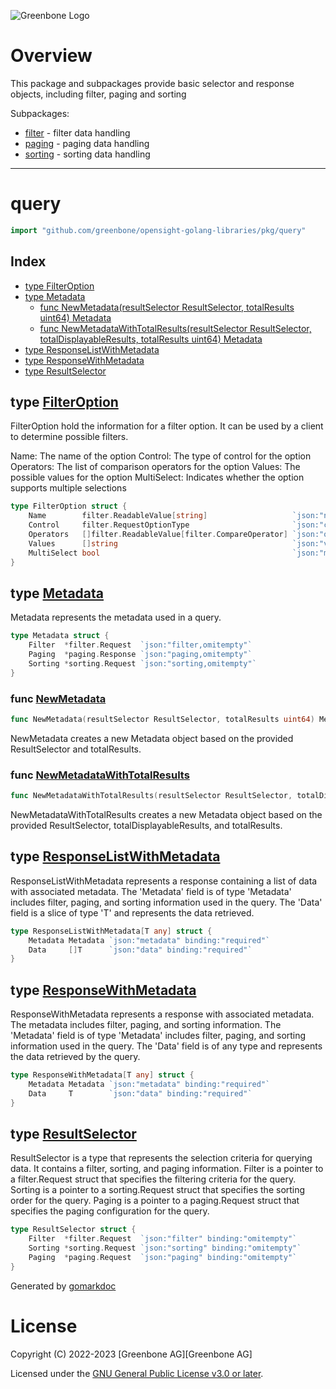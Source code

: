 ![Greenbone Logo](https://www.greenbone.net/wp-content/uploads/gb_new-logo_horizontal_rgb_small.png)

# Overview

This package and subpackages provide basic selector and response objects, including filter, paging and sorting

Subpackages:
* [filter](filter/README.md) - filter data handling
* [paging](paging/README.md) - paging data handling
* [sorting](sorting/README.md) - sorting data handling

---

<!-- gomarkdoc:embed:start -->

<!-- Code generated by gomarkdoc. DO NOT EDIT -->

# query

```go
import "github.com/greenbone/opensight-golang-libraries/pkg/query"
```

## Index

- [type FilterOption](<#FilterOption>)
- [type Metadata](<#Metadata>)
  - [func NewMetadata\(resultSelector ResultSelector, totalResults uint64\) Metadata](<#NewMetadata>)
  - [func NewMetadataWithTotalResults\(resultSelector ResultSelector, totalDisplayableResults, totalResults uint64\) Metadata](<#NewMetadataWithTotalResults>)
- [type ResponseListWithMetadata](<#ResponseListWithMetadata>)
- [type ResponseWithMetadata](<#ResponseWithMetadata>)
- [type ResultSelector](<#ResultSelector>)


<a name="FilterOption"></a>
## type [FilterOption](<https://github.com/greenbone/opensight-golang-libraries/blob/main/pkg/query/filterOption.go#L16-L22>)

FilterOption hold the information for a filter option. It can be used by a client to determine possible filters.

Name: The name of the option Control: The type of control for the option Operators: The list of comparison operators for the option Values: The possible values for the option MultiSelect: Indicates whether the option supports multiple selections

```go
type FilterOption struct {
    Name        filter.ReadableValue[string]                   `json:"name" binding:"required"`
    Control     filter.RequestOptionType                       `json:"control" binding:"required"`
    Operators   []filter.ReadableValue[filter.CompareOperator] `json:"operators" binding:"required"`
    Values      []string                                       `json:"values,omitempty"`
    MultiSelect bool                                           `json:"multiSelect" binding:"required"`
}
```

<a name="Metadata"></a>
## type [Metadata](<https://github.com/greenbone/opensight-golang-libraries/blob/main/pkg/query/responseWithMetadata.go#L27-L31>)

Metadata represents the metadata used in a query.

```go
type Metadata struct {
    Filter  *filter.Request  `json:"filter,omitempty"`
    Paging  *paging.Response `json:"paging,omitempty"`
    Sorting *sorting.Request `json:"sorting,omitempty"`
}
```

<a name="NewMetadata"></a>
### func [NewMetadata](<https://github.com/greenbone/opensight-golang-libraries/blob/main/pkg/query/responseWithMetadata.go#L34>)

```go
func NewMetadata(resultSelector ResultSelector, totalResults uint64) Metadata
```

NewMetadata creates a new Metadata object based on the provided ResultSelector and totalResults.

<a name="NewMetadataWithTotalResults"></a>
### func [NewMetadataWithTotalResults](<https://github.com/greenbone/opensight-golang-libraries/blob/main/pkg/query/responseWithMetadata.go#L50>)

```go
func NewMetadataWithTotalResults(resultSelector ResultSelector, totalDisplayableResults, totalResults uint64) Metadata
```

NewMetadataWithTotalResults creates a new Metadata object based on the provided ResultSelector, totalDisplayableResults, and totalResults.

<a name="ResponseListWithMetadata"></a>
## type [ResponseListWithMetadata](<https://github.com/greenbone/opensight-golang-libraries/blob/main/pkg/query/responseWithMetadata.go#L12-L15>)

ResponseListWithMetadata represents a response containing a list of data with associated metadata. The 'Metadata' field is of type 'Metadata' includes filter, paging, and sorting information used in the query. The 'Data' field is a slice of type 'T' and represents the data retrieved.

```go
type ResponseListWithMetadata[T any] struct {
    Metadata Metadata `json:"metadata" binding:"required"`
    Data     []T      `json:"data" binding:"required"`
}
```

<a name="ResponseWithMetadata"></a>
## type [ResponseWithMetadata](<https://github.com/greenbone/opensight-golang-libraries/blob/main/pkg/query/responseWithMetadata.go#L21-L24>)

ResponseWithMetadata represents a response with associated metadata. The metadata includes filter, paging, and sorting information. The 'Metadata' field is of type 'Metadata' includes filter, paging, and sorting information used in the query. The 'Data' field is of any type and represents the data retrieved by the query.

```go
type ResponseWithMetadata[T any] struct {
    Metadata Metadata `json:"metadata" binding:"required"`
    Data     T        `json:"data" binding:"required"`
}
```

<a name="ResultSelector"></a>
## type [ResultSelector](<https://github.com/greenbone/opensight-golang-libraries/blob/main/pkg/query/resultSelector.go#L17-L21>)

ResultSelector is a type that represents the selection criteria for querying data. It contains a filter, sorting, and paging information. Filter is a pointer to a filter.Request struct that specifies the filtering criteria for the query. Sorting is a pointer to a sorting.Request struct that specifies the sorting order for the query. Paging is a pointer to a paging.Request struct that specifies the paging configuration for the query.

```go
type ResultSelector struct {
    Filter  *filter.Request  `json:"filter" binding:"omitempty"`
    Sorting *sorting.Request `json:"sorting" binding:"omitempty"`
    Paging  *paging.Request  `json:"paging" binding:"omitempty"`
}
```

Generated by [gomarkdoc](<https://github.com/princjef/gomarkdoc>)


<!-- gomarkdoc:embed:end -->

# License

Copyright (C) 2022-2023 [Greenbone AG][Greenbone AG]

Licensed under the [GNU General Public License v3.0 or later](../../LICENSE).